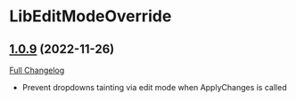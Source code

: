 # LibEditModeOverride

## [1.0.9](https://github.com/plusmouse/LibEditModeOverride/tree/1.0.9) (2022-11-26)
[Full Changelog](https://github.com/plusmouse/LibEditModeOverride/compare/1.0.8...1.0.9)

- Prevent dropdowns tainting via edit mode when ApplyChanges is called
